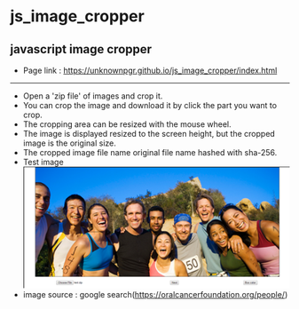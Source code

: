 # js_image_cropper
javascript image cropper
---
* Page link : https://unknownpgr.github.io/js_image_cropper/index.html
---
* Open a 'zip file' of images and crop it.
* You can crop the image and download it by click the part you want to crop.
* The cropping area can be resized with the mouse wheel.
* The image is displayed resized to the screen height, but the cropped image is the original size.
* The cropped image file name original file name hashed with sha-256.
* Test image
![](./test.png)
* image source : google search(https://oralcancerfoundation.org/people/)
